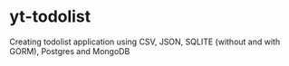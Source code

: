 # yt-todolist
Creating todolist application using CSV, JSON, SQLITE (without and with GORM), Postgres and MongoDB
